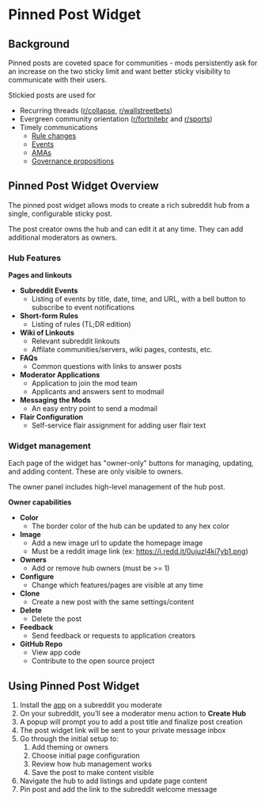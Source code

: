 # Pinned Post Widget

## Background

Pinned posts are coveted space for communities - mods persistently ask for an increase on the two sticky limit and want better sticky visibility to communicate with their users.

Stickied posts are used for

- Recurring threads ([r/collapse](https://www.reddit.com/r/collapse/comments/tq5uoc/weekly_observations_what_signs_of_collapse_do_you/), [r/wallstreetbets](https://www.reddit.com/r/wallstreetbets/comments/17prs52/daily_discussion_thread_for_november_07_2023/))
- Evergreen community orientation ([r/fortnitebr](https://www.reddit.com/r/FortNiteBR/comments/17mv5gi/welcome_to_the_fortnite_og_launch_feedback/) and [r/sports](https://www.reddit.com/r/sports/comments/vs1plc/join_the_reddit_sports_discord_server/))
- Timely communications
  - [Rule changes](https://www.reddit.com/r/DoggyDNA/comments/17fxsx6/new_rules_on_the_subreddit/)
  - [Events](https://www.reddit.com/r/FortNiteBR/comments/17fpdpc/na_eu_console_giveaway_rfortnitebr_3_million/)
  - [AMAs](https://www.reddit.com/r/CryptoCurrency/comments/17p306v/ama_nov_7th_on_rcryptocurrency_levana_perps/)
  - [Governance propositions](https://www.reddit.com/r/lgbtdndmemes/comments/14dmltb/reminder_please_vote_on_the_future_of_our/)

## Pinned Post Widget Overview

The pinned post widget allows mods to create a rich subreddit hub from a single, configurable sticky post.

The post creator owns the hub and can edit it at any time. They can add additional moderators as owners.

### Hub Features

**Pages and linkouts**

- **Subreddit Events**
  - Listing of events by title, date, time, and URL, with a bell button to subscribe to event notifications
- **Short-form Rules**
  - Listing of rules (TL;DR edition)
- **Wiki of Linkouts**
  - Relevant subreddit linkouts
  - Affilate communities/servers, wiki pages, contests, etc.
- **FAQs**
  - Common questions with links to answer posts
- **Moderator Applications**
  - Application to join the mod team
  - Applicants and answers sent to modmail
- **Messaging the Mods**
  - An easy entry point to send a modmail
- **Flair Configuration**
  - Self-service flair assignment for adding user flair text

### Widget management

Each page of the widget has "owner-only" buttons for managing, updating, and adding content. These are only visible to owners.

The owner panel includes high-level management of the hub post.

**Owner capabilities**

- **Color**
  - The border color of the hub can be updated to any hex color
- **Image**
  - Add a new image url to update the homepage image
  - Must be a reddit image link (ex: https://i.redd.it/0ujuzl4ki7yb1.png)
- **Owners**
  - Add or remove hub owners (must be >= 1)
- **Configure**
  - Change which features/pages are visible at any time
- **Clone**
  - Create a new post with the same settings/content
- **Delete**
  - Delete the post
- **Feedback**
  - Send feedback or requests to application creators
- **GitHub Repo**
  - View app code
  - Contribute to the open source project

## Using Pinned Post Widget

1. Install the [app](https://developers.reddit.com/apps/community-hub) on a subreddit you moderate
2. On your subreddit, you’ll see a moderator menu action to **Create Hub**
3. A popup will prompt you to add a post title and finalize post creation
4. The post widget link will be sent to your private message inbox
5. Go through the initial setup to:
   1. Add theming or owners
   2. Choose initial page configuration
   3. Review how hub management works
   4. Save the post to make content visible
6. Navigate the hub to add listings and update page content
7. Pin post and add the link to the subreddit welcome message
